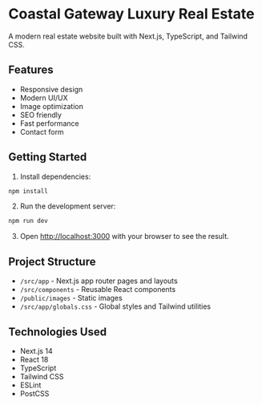 # Coastal Gateway Luxury Real Estate

A modern real estate website built with Next.js, TypeScript, and Tailwind CSS.

## Features

- Responsive design
- Modern UI/UX
- Image optimization
- SEO friendly
- Fast performance
- Contact form

## Getting Started

1. Install dependencies:
```bash
npm install
```

2. Run the development server:
```bash
npm run dev
```

3. Open [http://localhost:3000](http://localhost:3000) with your browser to see the result.

## Project Structure

- `/src/app` - Next.js app router pages and layouts
- `/src/components` - Reusable React components
- `/public/images` - Static images
- `/src/app/globals.css` - Global styles and Tailwind utilities

## Technologies Used

- Next.js 14
- React 18
- TypeScript
- Tailwind CSS
- ESLint
- PostCSS 